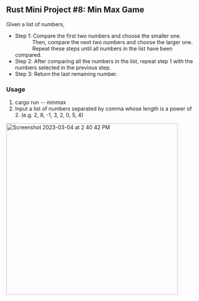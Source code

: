 ## Rust Mini Project #8: Min Max Game

Given a list of numbers, 

- Step 1: Compare the first two numbers and choose the smaller one.  
          &nbsp;   Then, compare the next two numbers and choose the larger one.  
          &nbsp;   Repeat these steps until all numbers in the list have been compared. 
- Step 2: After comparing all the numbers in the list, repeat step 1 with the numbers selected in the previous step.
- Step 3: Return the last remaining number.

### Usage

1. cargo run -- minmax
2. Input a list of numbers separated by comma whose length is a power of 2. (e.g. 2, 8, -1, 3, 2, 0, 5, 4)

<img width="459" alt="Screenshot 2023-03-04 at 2 40 42 PM" src="https://user-images.githubusercontent.com/90014065/222925635-31d13be4-e58d-4c56-9949-c0011b0b05c4.png">

